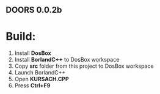 ## DOORS 0.0.2b

<h1>Build:</h1>
<ol>
	<li>Install <b>DosBox</b></li>
	<li>Install <b>BorlandC++</b> to DosBox workspace</li>
	<li>Copy <b>src</b> folder from this project to DosBox workspace</li>
	<li>Launch BorlandC++</li>
	<li>Open <b>KURSACH.CPP</b></li>
	<li>Press <b>Ctrl+F9</b></li>
</ol>
